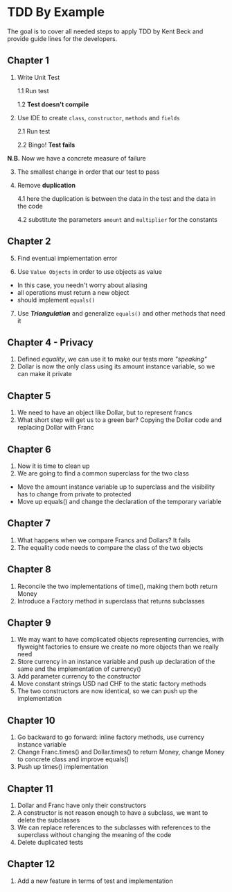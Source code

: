 # TDD By Example
The goal is to cover all needed steps to apply TDD by Kent Beck and provide guide lines for the developers.

## Chapter 1
1. Write Unit Test
   
   1.1 Run test 
   
   1.2 **Test doesn't compile**
   

2. Use IDE to create `class`, `constructor`, `methods` and `fields`

   2.1 Run test
   
   2.2 Bingo! **Test fails**

**N.B.** Now we have a concrete measure of failure 


3. The smallest change in order that our test to pass


4. Remove **duplication**
   
   4.1 here the duplication is between the data in the test and the data in the code

   4.2 substitute the parameters `amount` and `multiplier` for the constants

## Chapter 2
5. Find eventual implementation error


6. Use `Value Objects` in order to use objects as value
  - In this case, you needn't worry about aliasing
  - all operations must return a new object
  - should implement `equals()`


7. Use ***Triangulation*** and generalize `equals()` and other methods that need it 

## Chapter 4 - Privacy
1. Defined *equality*, we can use it to make our tests more *"speaking"*
2. Dollar is now the only class using its amount instance variable, so we can make it private

## Chapter 5
1. We need to have an object like Dollar, but to represent francs
2. What short step will get us to a green bar? Copying the Dollar code and replacing Dollar with Franc

## Chapter 6

1. Now it is time to clean up
2. We are going to find a common superclass for the two class
  - Move the amount instance variable up to superclass and the visibility has to change from private to protected
  - Move up equals() and change the declaration of the temporary variable

## Chapter 7

1. What happens when we compare Francs and Dollars? It fails
2. The equality code needs to compare the class of the two objects

## Chapter 8
1. Reconcile the two implementations of time(), making them both return Money
2. Introduce a Factory method in superclass that returns subclasses

## Chapter 9
1. We may want to have complicated objects representing currencies, with flyweight factories to ensure we create no more objects than we really need
2. Store currency in an instance variable and push up declaration of the same and the implementation of currency()
3. Add parameter currency to the constructor
4. Move constant strings USD nad CHF to the static factory methods
5. The two constructors are now identical, so we can push up the implementation

## Chapter 10
1. Go backward to go forward: inline factory methods, use currency instance variable
2. Change Franc.times() and Dollar.times() to return Money, change Money to concrete class and improve equals()
3. Push up times() implementation

## Chapter 11
1. Dollar and Franc have only their constructors
2. A constructor is not reason enough to have a subclass, we want to delete the subclasses
3. We can replace references to the subclasses with references to the superclass without changing the meaning of the code
4. Delete duplicated tests

## Chapter 12
1. Add a new feature in terms of test and implementation